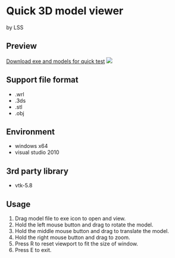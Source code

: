 # Quick 3D model viewer
 by LSS
## Preview
[Download exe and models for quick test](http://download.csdn.net/download/qq_32408771/10004806)
![](http://img.blog.csdn.net/20171001122258525)
## Support file format
- .wrl
- .3ds
- .stl
- .obj
## Environment
- windows x64
- visual studio 2010
## 3rd party library
- vtk-5.8
## Usage
1. Drag model file to exe icon to open and view.
2. Hold the left mouse button and drag to rotate the model.
3. Hold the middle mouse button and drag to translate the model.
4. Hold the right mouse button and drag to zoom.
5. Press R to reset viewport to fit the size of window.
6. Press E to exit.